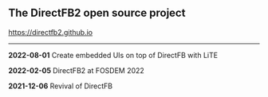 The DirectFB2 open source project
---------------------------------

https://directfb2.github.io

________________________________________________________________

**2022-08-01** Create embedded UIs on top of DirectFB with LiTE

**2022-02-05** DirectFB2 at FOSDEM 2022

**2021-12-06** Revival of DirectFB
